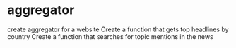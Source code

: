 # aggregator
create aggregator for a website
Create a function that gets top headlines by country
Create a function that searches for topic mentions in the news
